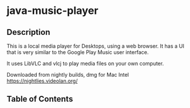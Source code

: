 # java-music-player

## Description

This is a local media player for Desktops, using a web browser. It has a UI that is very similar to the Google
Play Music user interface.

It uses LibVLC and vlcj to play media files on your own computer.

Downloaded from nightly builds, dmg for Mac Intel
https://nightlies.videolan.org/

## Table of Contents